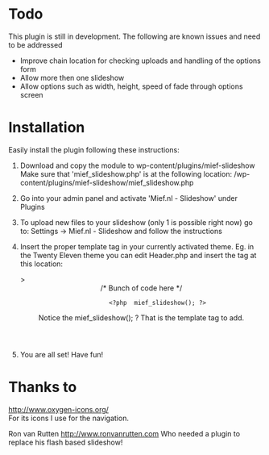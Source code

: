 # Todo #

This plugin is still in development. The following are known issues and need to be addressed

- Improve chain location for checking uploads and handling of the options form
- Allow more then one slideshow
- Allow options such as width, height, speed of fade through options screen


# Installation #

Easily install the plugin following these instructions:

1) Download and copy the module to wp-content/plugins/mief-slideshow
   Make sure that 'mief_slideshow.php' is at the following location:
        /wp-content/plugins/mief-slideshow/mief_slideshow.php

2) Go into your admin panel and activate 'Mief.nl - Slideshow' under Plugins

3) To upload new files to your slideshow (only 1 is possible right now) go to:
        Settings -> Mief.nl - Slideshow and follow the instructions

4) Insert the proper template tag in your currently activated theme.
   Eg. in the Twenty Eleven theme you can edit Header.php and insert the tag at this location:

    <body <?php body_class(); ?>>
    <div id="page" class="hfeed">
        <header id="branding" role="banner">
                <hgroup>
                    /* Bunch of code here */
                </hgroup>

                <?php  mief_slideshow(); ?>

    Notice the mief_slideshow(); ? That is the template tag to add.

5) You are all set! Have fun!

# Thanks to #

http://www.oxygen-icons.org/  
For its icons I use for the navigation.

Ron van Rutten <http://www.ronvanrutten.com>
Who needed a plugin to replace his flash based slideshow!